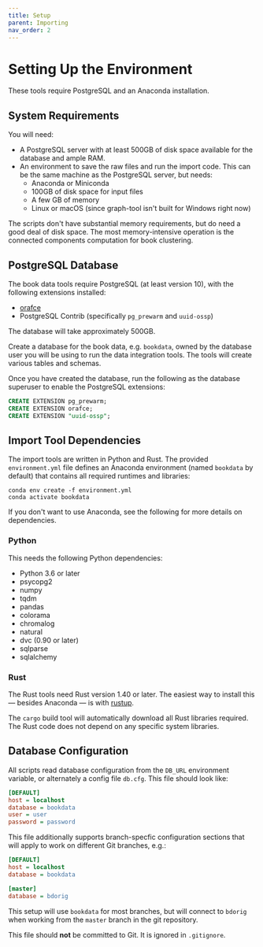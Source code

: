 ```yaml
---
title: Setup
parent: Importing
nav_order: 2
---
```


# Setting Up the Environment

These tools require PostgreSQL and an Anaconda installation.

## System Requirements

You will need:

- A PostgreSQL server with at least 500GB of disk space available for the database and ample RAM.
- An environment to save the raw files and run the import code.  This can be the same machine as the PostgreSQL server, but needs:
  - Anaconda or Miniconda
  - 100GB of disk space for input files
  - A few GB of memory
  - Linux or macOS (since graph-tool isn't built for Windows right now)

The scripts don't have substantial memory requirements, but do need a good deal of disk space.
The most memory-intensive operation is the connected components computation for book clustering.

## PostgreSQL Database

The book data tools require PostgreSQL (at least version 10), with the following extensions installed:

* [orafce](https://github.com/orafce/orafce)
* PostgreSQL Contrib (specifically `pg_prewarm` and `uuid-ossp`)

The database will take approximately 500GB.

Create a database for the book data, e.g. `bookdata`, owned by the database user you will be using to run the data integration tools.  The tools will create various tables and schemas.

Once you have created the database, run the following as the database superuser to enable the PostgreSQL extensions:

```sql
CREATE EXTENSION pg_prewarm;
CREATE EXTENSION orafce;
CREATE EXTENSION "uuid-ossp";
```

## Import Tool Dependencies

The import tools are written in Python and Rust.  The provided `environment.yml` file defines an Anaconda environment (named `bookdata` by default) that contains all required runtimes and libraries:

    conda env create -f environment.yml
    conda activate bookdata

If you don't want to use Anaconda, see the following for more details on dependencies.

### Python

This needs the following Python dependencies:

- Python 3.6 or later
- psycopg2
- numpy
- tqdm
- pandas
- colorama
- chromalog
- natural
- dvc (0.90 or later)
- sqlparse
- sqlalchemy

### Rust

The Rust tools need Rust version 1.40 or later.  The easiest way to install this — besides Anaconda — is with
[rustup](https://www.rust-lang.org/learn/get-started).

The `cargo` build tool will automatically download all Rust libraries required.  The Rust code does not depend on any specific system libraries.

## Database Configuration

All scripts read database configuration from the `DB_URL` environment variable, or alternately
a config file `db.cfg`.  This file should look like:

```ini
[DEFAULT]
host = localhost
database = bookdata
user = user
password = password
```

This file additionally supports branch-specfic configuration sections that will apply to work
on different Git branches, e.g.:

```ini
[DEFAULT]
host = localhost
database = bookdata

[master]
database = bdorig
```

This setup will use `bookdata` for most branches, but will connect to `bdorig` when working
from the `master` branch in the git repository.

This file should **not** be committed to Git.  It is ignored in `.gitignore`.
